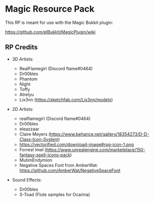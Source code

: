 # Magic Resource Pack

This RP is meant for use with the Magic Bukkit plugin:

https://github.com/elBukkit/MagicPlugin/wiki

## RP Credits

- 3D Artists:
  - RealFlamegirl (Discord flame#0464)
  - Dr00bles
  - Phantom
  - Night
  - Toffy
  - Atrelyu
  - Lix3nn (https://sketchfab.com/Lix3nn/models)

- 2D Artists:
  - realflamegirl (Discord flame#0464)
  - Dr00bles
  - eleazzaar
  - Claire Meyers (https://www.behance.net/gallery/18354273/D-D-Class-Icon-System)
  - https://vectorified.com/download-image#rpg-icon-1.png
  - Forrest Imel (https://www.unrealengine.com/marketplace/150-fantasy-spell-icons-pack)
  - MutimEndymion
  - Negative Spaces Font from AmberWat: https://github.com/AmberWat/NegativeSpaceFont

- Sound Effects:
  - Dr00bles
  - S-Toad (Flute samples for Ocarina)
